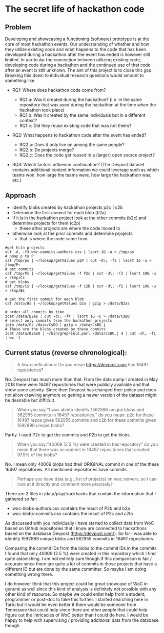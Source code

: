 # The secret life of hackathon code

## Problem

Developing and showcasing a functioning (software) prototype is at the core of most hackathon events. Our understanding of whether and how they utilize existing code and what happens to the code that has been developed during a hackathon after the event has ended is however still limited. In particular the connection between utilizing existing code, developing code during a hackathon and the continued use of that code after an event is still unknown. The aim of this project is to close this gap.
Breaking this down to individual research questions would amount to something like:

  - RQ1: Where does hackathon code come from?
     - RQ1.a: Was it created during the hackathon? (i.e. in the same repository that was used during the hackathon at the time when the hackathon took place)
     - RQ1.b: Was it created by the same individuals but in a different context?
     - RQ1.c: Did they reuse existing code that was not theirs?

  - RQ2: What happens to hackathon code after the event has ended?
     - RQ2.a: Does it only live on among the same people?
     - RQ2.b: Do projects merge?
     - RQ2.c: Does the code get reused in a (larger) open source project?

  - RQ3: Which factors influence continuation? (The Devpost dataset contains additional context information we could leverage such as which teams won, how large the teams were, how large the hackathon was, etc.)


## Approach

- Identify blobs created by hackathon projects p2c | c2b
- Determine the first commit for each blob (b2a)
- If it is in the hackathon project look at the other commits (b2c) and determine projects for them (c2p)
     - these ather projects are where the code moved to
 - otherwise look at the prior commits and determine prjojects
     - that is where the code came from
     
     
```
#get hctn projects
cut -d, -f3 woc-commits-authors.csv | lsort 1G -u > /tmp/ps
# pmap p to P
cat /tmp/ps | ~/lookup/getValues p2P | cut -d\; -f2 | lsort 1G -u > /tmp/Ps
# get commits
cat /tmp/Ps | ~/lookup/getValues -f P2c | cut -d\; -f2 | lsort 10G -u > /tmp/Cs
# get blobs
cat /tmp/Cs | ~/lookup/getValues -f c2b | cut -d\; -f2 | lsort 10G -u > /tmp/Bs

# get the first commit for each blob 
cat /data/Bs | ~/lookup/getValues b2a | gzip > /data/B2as

# order all commits by time
zcat /data/B2as | cut -d\; -f4 | lsort 1G -u > /data/CsBO
# select only commits from the hackathon projects
join /data/Cs /data/CsBO | gzip > /data/CsBO.j
# These are the blobs created by these commits
zcat /data/B2as0 | ~/bin/grepField.perl /data/CsBO.j 4 | cut -d\; -f1 | wc -l

```


## Current status (reverse chronological):

> A few clarifications:
> Do you mean https://devpost.com has 16497 repositories?

No. Devpost has much more than that. From the data dump I created in May 2018 there were 16497 repositories that were publicly available and that show some activity. Since then Devpost has changed their policy and does not allow crawling anymore so getting a newer version of the dataset might be desirable but difficult.

> When you say
> "I was ableto identify 1592896  unique blobs and 562955 commits in 16497 repositories."
> do you mean: p2c for these 16497  repos gives 562955 commits and c2b for these commits gives 1592896  unique blobs?

Partly. I used P2c to get the commits and P2b to get the blobs.

> When you say:"40009 (2.5 %) were created in this repository"  do you mean that
> there was no commit in 16497 repositories that created 97.5% of the blobs?

No. I mean only 40009 blobs had their ORIGINAL commit in one of the these 16497 repositories. All mentioned repositories have commits.

> Perhaps you have data (e.g., list of projects) on woc servers, so I can look at it directly and comment more precisely?

There are 2 files in /data/play/trackhacks that contain the information that I gathered so far:
 - woc-blobs-authors.csv contains the result of P2b and b2a
 - woc-blobs-commits.csv contains the result of P2c and c2ta
 
 
 
As discussed with you individually I have started to collect data from WoC based on Github repositories that I know are connected to hackathons based on the database Devpost (https://devpost.com/). So far I was able to identify 1592896 unique blobs and 562955 commits in 16497 repositories.

Comparing the commit IDs from the blobs to the commit IDs in the commits I found that only 40009 (2.5 %) were created in this repository which I find quite astonishing. I am not entirely sure though if this comparison is fair / accurate since there are quite a lot of commits in those projects that have a different ID but are done by the same committer. So maybe I am doing something wrong there.

I do however think that this project could be great showcase of WoC in general as well since this kind of analysis is definitely not possible with any other kind of resource. So maybe we could enlist help from a student, programmer or post-doc to take this further. I started searching here in Tartu but it would be even better if there would be someone from Tennessee that could help since there are other people that could help figure out the intricacies of WoC better than I could do here. I would be happy to help with supervising / providing additional data from the database though.


 
